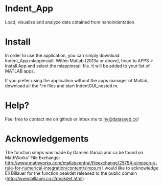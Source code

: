 # Indent_App
Load, visualize and analyze data obtained from nanoindentation.
# Install
In order to use the application, you can simply download Indent_App.mlappinstall. Within Matlab (2013a or above), head to APPS > Install App and select the mlappinstall file. It will be added to your list of MATLAB apps.

If you prefer using the application without the apps manager of Matlab, download all the *.m files and start IndentGUI_nested.m.
# Help?
Feel free to contact me on github or inbox me to hy@dataseed.co!

# Acknowledgements
The function simps was made by Damien Garcia and ca be found on MathWorks' File Exchange:
http://www.mathworks.com/matlabcentral/fileexchange/25754-simpson-s-rule-for-numerical-integration/content/simps.m
I would like to acknowledge Eli Billauer for the function peakdet released to the public domain (http://www.billauer.co.il/peakdet.html)
